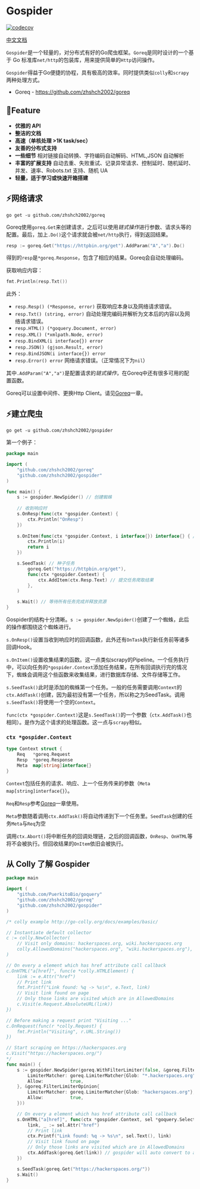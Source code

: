 # Gospider
[![codecov](https://codecov.io/gh/zhshch2002/gospider/branch/master/graph/badge.svg)](https://codecov.io/gh/zhshch2002/gospider)

[中文文档](https://gospider.xzhsh.ch/)

`Gospider`是一个轻量的，对分布式有好的Go爬虫框架。`Goreq`是同时设计的一个基于 Go 标准库`net/http`的包装库，用来提供简单的`Http`访问操作。

`Gospider`得益于Go便捷的协程，具有极高的效率。同时提供类似`colly`和`scrapy`两种处理方式。

* Goreq - https://github.com/zhshch2002/goreq

## 🚀Feature

* **优雅的 API**
* **整洁的文档**
* **高速（单核处理 >1K task/sec）**
* **友善的分布式支持**
* **一些细节** 相对链接自动转换、字符编码自动解码、HTML,JSON 自动解析
* **丰富的扩展支持** 自动去重、失败重试、记录异常请求、控制延时、随机延时、并发、速率、Robots.txt 支持、随机 UA
* **轻量，适于学习或快速开箱搭建**



## ⚡网络请求

```shell
go get -u github.com/zhshch2002/goreq
```

Goreq使用`goreq.Get`来创建请求，之后可以使用*链式操作*进行参数、请求头等的配置。最后，加上`.Do()`这个请求就会被`net/http`执行，得到返回结果。

```go
resp := goreq.Get("https://httpbin.org/get").AddParam("A","a").Do()
```

得到的`resp`是`*goreq.Response`，包含了相应的结果。Goreq会自动处理编码。

获取响应内容：

```go
fmt.Println(resp.Txt())
```

此外：

* `resp.Resp() (*Response, error)` 获取响应本身以及网络请求错误。
* `resp.Txt() (string, error)` 自动处理完编码并解析为文本后的内容以及网络请求错误。
* `resp.HTML() (*goquery.Document, error)`
* `resp.XML() (*xmlpath.Node, error)`
* `resp.BindXML(i interface{}) error`
* `resp.JSON() (gjson.Result, error)`
* `resp.BindJSON(i interface{}) error`
* `resp.Error() error` 网络请求错误。（正常情况下为`nil`）

其中`.AddParam("A","a")`是配置请求的*链式操作*，在Goreq中还有很多可用的配置函数。

Goreq可以设置中间件、更换Http Client。请见[Goreq](./goreq.md)一章。

## ⚡建立爬虫

```shell
go get -u github.com/zhshch2002/gospider
```

第一个例子：

```go
package main

import (
	"github.com/zhshch2002/goreq"
	"github.com/zhshch2002/gospider"
)

func main() {
    s := gospider.NewSpider() // 创建蜘蛛
    
    // 收到响应时
	s.OnResp(func(ctx *gospider.Context) {
		ctx.Println("OnResp")
	})
    
    s.OnItem(func(ctx *gospider.Context, i interface{}) interface{} { // 收集并存储结果
        ctx.Println(i)
        return i
    })

    s.SeedTask( // 种子任务
        goreq.Get("https://httpbin.org/get"),
        func(ctx *gospider.Context) {
            ctx.AddItem(ctx.Resp.Text) // 提交任务爬取结果
        },
    )

    s.Wait() // 等待所有任务完成并释放资源
}
```

Gospider的结构十分清晰。`s := gospider.NewSpider()`创建了一个蜘蛛，此后的操作都围绕这个蜘蛛进行。

`s.OnResp()`设置当收到响应时的回调函数，此外还有`OnTask`执行新任务前等诸多回调Hook。

`s.OnItem()`设置收集结果的函数。这一点类似scrapy的Pipeline。一个任务执行中，可以向任务的`*gospider.Context`添加任务结果，在所有回调执行完的情况下，蜘蛛会调用这个些函数来收集结果，进行数据库存储、文件存储等工作。

`s.SeedTask()`此时是添加的蜘蛛第一个任务。一般的任务需要调用`Context`的`ctx.AddTask()`创建，因为最初没有第一个任务，所以称之为SeedTask。调用`s.SeedTask()`将使用一个空的`Context`。

`func(ctx *gospider.Context)`这是`s.SeedTask()`的一个参数（`ctx.AddTask()`也相同）。是作为这个请求的处理函数。这一点与`scrapy`相似。

### `ctx *gospider.Context`

```go
type Context struct {
	Req   *goreq.Request
	Resp  *goreq.Response
	Meta  map[string]interface{}
}
```

`Context`包括任务的请求、响应、上一个任务传来的参数（`Meta map[string]interface{}`）。

`Req`和`Resp`参考[Goreq](./goreq.md)一章使用。

`Meta`参数随着调用`ctx.AddTask()`将自动传递到下一个任务里。`SeedTask`创建的任务`Meta`与`Req`为空

调用`ctx.Abort()`将中断任务的回调处理链，之后的回调函数，`OnResp`、`OnHTML`等将不会被执行。但回收结果的`OnItem`依旧会被执行。

## 从 Colly 了解 Gospider

```go
package main

import (
	"github.com/PuerkitoBio/goquery"
	"github.com/zhshch2002/goreq"
	"github.com/zhshch2002/gospider"
)

/* colly example http://go-colly.org/docs/examples/basic/

// Instantiate default collector
c := colly.NewCollector(
	// Visit only domains: hackerspaces.org, wiki.hackerspaces.org
	colly.AllowedDomains("hackerspaces.org", "wiki.hackerspaces.org"),
)

// On every a element which has href attribute call callback
c.OnHTML("a[href]", func(e *colly.HTMLElement) {
	link := e.Attr("href")
	// Print link
	fmt.Printf("Link found: %q -> %s\n", e.Text, link)
	// Visit link found on page
	// Only those links are visited which are in AllowedDomains
	c.Visit(e.Request.AbsoluteURL(link))
})

// Before making a request print "Visiting ..."
c.OnRequest(func(r *colly.Request) {
	fmt.Println("Visiting", r.URL.String())
})

// Start scraping on https://hackerspaces.org
c.Visit("https://hackerspaces.org/")
*/
func main() {
	s := gospider.NewSpider(goreq.WithFilterLimiter(false, &goreq.FilterLimiterOpinion{
		LimiterMatcher: goreq.LimiterMatcher{Glob: "*.hackerspaces.org"},
		Allow:          true,
	}, &goreq.FilterLimiterOpinion{
		LimiterMatcher: goreq.LimiterMatcher{Glob: "hackerspaces.org"},
		Allow:          true,
	}))

	// On every a element which has href attribute call callback
	s.OnHTML("a[href]", func(ctx *gospider.Context, sel *goquery.Selection) {
		link, _ := sel.Attr("href")
		// Print link
		ctx.Printf("Link found: %q -> %s\n", sel.Text(), link)
		// Visit link found on page
		// Only those links are visited which are in AllowedDomains
		ctx.AddTask(goreq.Get(link)) // gospider will auto convert to absolute URL
	})

	s.SeedTask(goreq.Get("https://hackerspaces.org/"))
	s.Wait()
}
```
